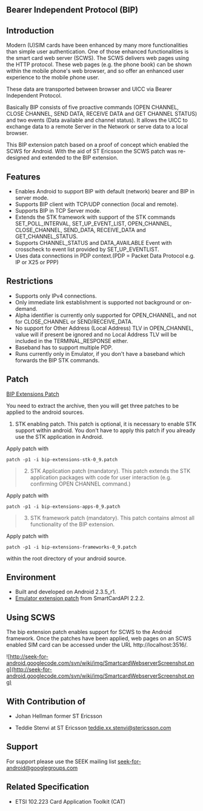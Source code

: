 ## Bearer Independent Protocol (BIP) ##

## Introduction ##

Modern (U)SIM cards have been enhanced by many more functionalities than simple user authentication. One of those enhanced functionalities is the smart card web server (SCWS).
The SCWS delivers web pages using the HTTP protocol. These web pages (e.g. the phone book) can be shown within the mobile phone's web browser, and so offer an enhanced user experience to the mobile phone user.

These data are transported between browser and UICC via Bearer Independent Protocol.

Basically BIP consists of five proactive commands (OPEN CHANNEL, CLOSE CHANNEL, SEND DATA, RECEIVE DATA and GET CHANNEL STATUS) and two events (Data available and channel status).
It allows the UICC to exchange data to a remote Server in the Network or serve data to a local browser.

This BIP extension patch based on a proof of concept which enabled the SCWS for Android. With the aid of ST Ericsson the SCWS patch was re-designed and extended to the BIP extension.

## Features ##

  * Enables Android to support BIP with default (network) bearer and BIP in server mode.
  * Supports BIP client with TCP/UDP connection (local and remote).
  * Supports BIP in TCP Server mode.
  * Extends the STK framework with support of the STK commands SET\_POLL\_INTERVAL, SET\_UP\_EVENT\_LIST, OPEN\_CHANNEL, CLOSE\_CHANNEL, SEND\_DATA, RECEIVE\_DATA and GET\_CHANNEL\_STATUS.
  * Supports CHANNEL\_STATUS and DATA\_AVAILABLE Event with crosscheck to event list provided by SET\_UP\_EVENTLIST.
  * Uses data connections in PDP context.(PDP = Packet Data Protocol e.g. IP or X25 or PPP)


## Restrictions ##

  * Supports only IPv4 connections.
  * Only immediate link establishment is supported not background or on-demand.
  * Alpha identifier is currently only supported for OPEN\_CHANNEL, and not for CLOSE\_CHANNEL or SEND/RECEIVE\_DATA.
  * No support for Other Address (Local Address) TLV in OPEN\_CHANNEL, value will if present be ignored and no Local Address TLV will be included in the TERMINAL\_RESPONSE either.
  * Baseband has to support multiple PDP.
  * Runs currently only in Emulator, if you don't have a baseband which forwards the BIP STK commands.


## Patch ##
[BIP Extensions Patch](http://seek-for-android.googlecode.com/files/bip-extensions-0_9.tar.gz)

You need to extract the archive, then you will get three patches to be applied to the android sources.

  1. STK enabling patch. This patch is optional, it is necessary to enable STK support within android. You don't have to apply this patch if you already use the STK application in Android.

Apply patch with
```
patch -p1 -i bip-extensions-stk-0_9.patch
```

> 2. STK Application patch (mandatory). This patch extends the STK application packages with code for user interaction (e.g. confirming OPEN CHANNEL command.)

Apply patch with
```
patch -p1 -i bip-extensions-apps-0_9.patch
```

> 3. STK framework patch (mandatory). This patch contains almost all functionality of the BIP extension.

Apply patch with
```
patch -p1 -i bip-extensions-frameworks-0_9.patch
```


within the root directory of your android source.

## Environment ##
  * Built and developed on Android 2.3.5\_r1.
  * [Emulator extension patch](http://code.google.com/p/seek-for-android/wiki/EmulatorExtension) from SmartCardAPI 2.2.2.


## Using SCWS ##
The bip extension patch enables support for SCWS to the Android framework. Once the patches have been applied, web pages on an SCWS enabled SIM card can be accessed under the URL http://localhost:3516/.

![http://seek-for-android.googlecode.com/svn/wiki/img/SmartcardWebserverScreenshot.png](http://seek-for-android.googlecode.com/svn/wiki/img/SmartcardWebserverScreenshot.png)

## With Contribution of ##
  * Johan Hellman former ST Ericsson

  * Teddie Stenvi at ST Ericsson teddie.xx.stenvi@stericsson.com

## Support ##
For support please use the SEEK mailing list seek-for-android@googlegroups.com

## Related Specification ##

  * ETSI 102.223 Card Application Toolkit (CAT)
